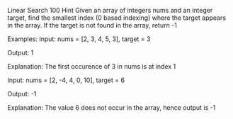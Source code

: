 Linear Search
100
Hint
Given an array of integers nums and an integer target, find the smallest index (0 based indexing) where the target appears in the array. If the target is not found in the array, return -1


Examples:
Input: nums = [2, 3, 4, 5, 3], target = 3

Output: 1

Explanation: The first occurence of 3 in nums is at index 1

Input: nums = [2, -4, 4, 0, 10], target = 6

Output: -1

Explanation: The value 6 does not occur in the array, hence output is -1
